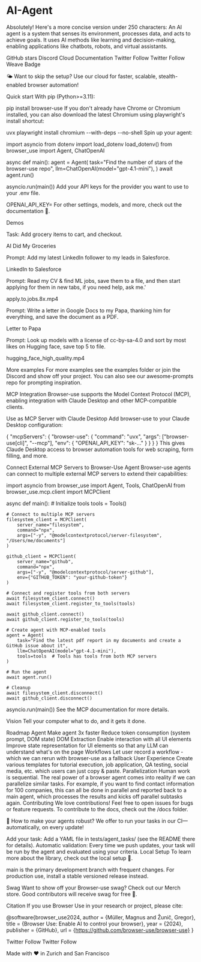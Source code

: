 # AI-Agent
Absolutely! Here's a more concise version under 250 characters:  An AI agent is a system that senses its environment, processes data, and acts to achieve goals. It uses AI methods like learning and decision-making, enabling applications like chatbots, robots, and virtual assistants.

GitHub stars Discord Cloud Documentation Twitter Follow Twitter Follow Weave Badge

🌤️ Want to skip the setup? Use our cloud for faster, scalable, stealth-enabled browser automation!

Quick start
With pip (Python>=3.11):

pip install browser-use
If you don't already have Chrome or Chromium installed, you can also download the latest Chromium using playwright's install shortcut:

uvx playwright install chromium --with-deps --no-shell
Spin up your agent:

import asyncio
from dotenv import load_dotenv
load_dotenv()
from browser_use import Agent, ChatOpenAI

async def main():
    agent = Agent(
        task="Find the number of stars of the browser-use repo",
        llm=ChatOpenAI(model="gpt-4.1-mini"),
    )
    await agent.run()

asyncio.run(main())
Add your API keys for the provider you want to use to your .env file.

OPENAI_API_KEY=
For other settings, models, and more, check out the documentation 📕.

Demos



Task: Add grocery items to cart, and checkout.

AI Did My Groceries




Prompt: Add my latest LinkedIn follower to my leads in Salesforce.

LinkedIn to Salesforce




Prompt: Read my CV & find ML jobs, save them to a file, and then start applying for them in new tabs, if you need help, ask me.'

 apply.to.jobs.8x.mp4 



Prompt: Write a letter in Google Docs to my Papa, thanking him for everything, and save the document as a PDF.

Letter to Papa




Prompt: Look up models with a license of cc-by-sa-4.0 and sort by most likes on Hugging face, save top 5 to file.

 hugging_face_high_quality.mp4 



More examples
For more examples see the examples folder or join the Discord and show off your project. You can also see our awesome-prompts repo for prompting inspiration.

MCP Integration
Browser-use supports the Model Context Protocol (MCP), enabling integration with Claude Desktop and other MCP-compatible clients.

Use as MCP Server with Claude Desktop
Add browser-use to your Claude Desktop configuration:

{
  "mcpServers": {
    "browser-use": {
      "command": "uvx",
      "args": ["browser-use[cli]", "--mcp"],
      "env": {
        "OPENAI_API_KEY": "sk-..."
      }
    }
  }
}
This gives Claude Desktop access to browser automation tools for web scraping, form filling, and more.

Connect External MCP Servers to Browser-Use Agent
Browser-use agents can connect to multiple external MCP servers to extend their capabilities:

import asyncio
from browser_use import Agent, Tools, ChatOpenAI
from browser_use.mcp.client import MCPClient

async def main():
    # Initialize tools
    tools = Tools()

    # Connect to multiple MCP servers
    filesystem_client = MCPClient(
        server_name="filesystem",
        command="npx",
        args=["-y", "@modelcontextprotocol/server-filesystem", "/Users/me/documents"]
    )

    github_client = MCPClient(
        server_name="github",
        command="npx",
        args=["-y", "@modelcontextprotocol/server-github"],
        env={"GITHUB_TOKEN": "your-github-token"}
    )

    # Connect and register tools from both servers
    await filesystem_client.connect()
    await filesystem_client.register_to_tools(tools)

    await github_client.connect()
    await github_client.register_to_tools(tools)

    # Create agent with MCP-enabled tools
    agent = Agent(
        task="Find the latest pdf report in my documents and create a GitHub issue about it",
        llm=ChatOpenAI(model="gpt-4.1-mini"),
        tools=tools  # Tools has tools from both MCP servers
    )

    # Run the agent
    await agent.run()

    # Cleanup
    await filesystem_client.disconnect()
    await github_client.disconnect()

asyncio.run(main())
See the MCP documentation for more details.

Vision
Tell your computer what to do, and it gets it done.

Roadmap
Agent
 Make agent 3x faster
 Reduce token consumption (system prompt, DOM state)
DOM Extraction
 Enable interaction with all UI elements
 Improve state representation for UI elements so that any LLM can understand what's on the page
Workflows
 Let user record a workflow - which we can rerun with browser-use as a fallback
User Experience
 Create various templates for tutorial execution, job application, QA testing, social media, etc. which users can just copy & paste.
Parallelization
 Human work is sequential. The real power of a browser agent comes into reality if we can parallelize similar tasks. For example, if you want to find contact information for 100 companies, this can all be done in parallel and reported back to a main agent, which processes the results and kicks off parallel subtasks again.
Contributing
We love contributions! Feel free to open issues for bugs or feature requests. To contribute to the docs, check out the /docs folder.

🧪 How to make your agents robust?
We offer to run your tasks in our CI—automatically, on every update!

Add your task: Add a YAML file in tests/agent_tasks/ (see the README there for details).
Automatic validation: Every time we push updates, your task will be run by the agent and evaluated using your criteria.
Local Setup
To learn more about the library, check out the local setup 📕.

main is the primary development branch with frequent changes. For production use, install a stable versioned release instead.

Swag
Want to show off your Browser-use swag? Check out our Merch store. Good contributors will receive swag for free 👀.

Citation
If you use Browser Use in your research or project, please cite:

@software{browser_use2024,
  author = {Müller, Magnus and Žunič, Gregor},
  title = {Browser Use: Enable AI to control your browser},
  year = {2024},
  publisher = {GitHub},
  url = {https://github.com/browser-use/browser-use}
}

Twitter Follow Twitter Follow

Made with ❤️ in Zurich and San Francisco
